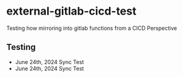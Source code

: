 # external-gitlab-cicd-test
Testing how mirroring into gitlab functions from a CICD Perspective

## Testing

* June 24th, 2024 Sync Test
* June 24th, 2024 Sync Test
